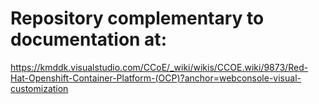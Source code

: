 # Repository complementary to documentation at:
https://kmddk.visualstudio.com/CCoE/_wiki/wikis/CCOE.wiki/9873/Red-Hat-Openshift-Container-Platform-(OCP)?anchor=webconsole-visual-customization